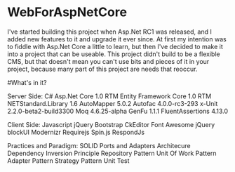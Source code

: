 # WebForAspNetCore
I've started building this project when Asp.Net RC1 was released, and I added new features to it and upgrade it ever since. At first my intention was to fiddle with Asp.Net Core a little to learn, but then I've decided to make it into a project that can be useable. This project didn't build to be a flexible CMS, but that doesn't mean you can't use bits and pieces of it in your project, because many part of this project are needs that reoccur.

#What's in it?

Server Side:
C#
Asp.Net Core 1.0 RTM
Entity Framework Core 1.0 RTM
NETStandard.Library 1.6
AutoMapper 5.0.2
Autofac 4.0.0-rc3-293
x-Unit 2.2.0-beta2-build3300
Moq 4.6.25-alpha
GenFu 1.1.1
FluentAssertions 4.13.0

Client Side:
Javascript
jQuery
Bootstrap
CkEditor
Font Awesome
jQuery blockUI
Modernizr
Requirejs
Spin.js
RespondJs

Practices and Paradigm:
SOLID
Ports and Adapters Architecure
Dependency Inversion Principle
Repository Pattern
Unit Of Work Pattern
Adapter Pattern
Strategy Pattern
Unit Test
